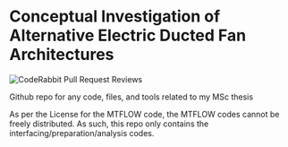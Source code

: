 # Conceptual Investigation of Alternative Electric Ducted Fan Architectures
![CodeRabbit Pull Request Reviews](https://img.shields.io/coderabbit/prs/github/TSVermeulen/Conceptual-Investigation-of-Alternative-Electric-Ducted-Fan-Architectures)

 Github repo for any code, files, and tools related to my MSc thesis

 As per the License for the MTFLOW code, the MTFLOW codes cannot be freely distributed. 
 As such, this repo only contains the interfacing/preparation/analysis codes. 
